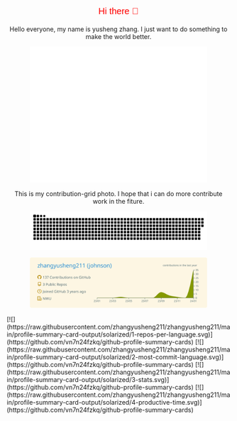 <p align="center" style="font-family:arial;color:red;font-size:20px;">Hi there 👋</p>
<p align="center">Hello everyone, my name is yusheng zhang. I just want to do something to make the world better.</p>
<p align="center"><img src="/github-metrics.svg" alt="Metrics" width="400"></p>
<p align="center">This is my contribution-grid photo. I hope that i can do more contribute work in the fiture.</p>
<p align="center"><img src="https://github.com/zhangyusheng211/zhangyusheng211/blob/output/github-contribution-grid-snake.svg" alt="Metrics" width="400"></p>

<p align="center"><img src="https://raw.githubusercontent.com/zhangyusheng211/zhangyusheng211/main/profile-summary-card-output/solarized/0-profile-details.svg" alt="Metrics" width="400"></p>
[![](https://raw.githubusercontent.com/zhangyusheng211/zhangyusheng211/main/profile-summary-card-output/solarized/1-repos-per-language.svg)](https://github.com/vn7n24fzkq/github-profile-summary-cards) [![](https://raw.githubusercontent.com/zhangyusheng211/zhangyusheng211/main/profile-summary-card-output/solarized/2-most-commit-language.svg)](https://github.com/vn7n24fzkq/github-profile-summary-cards)
[![](https://raw.githubusercontent.com/zhangyusheng211/zhangyusheng211/main/profile-summary-card-output/solarized/3-stats.svg)](https://github.com/vn7n24fzkq/github-profile-summary-cards) [![](https://raw.githubusercontent.com/zhangyusheng211/zhangyusheng211/main/profile-summary-card-output/solarized/4-productive-time.svg)](https://github.com/vn7n24fzkq/github-profile-summary-cards)

<!--
**zhangyusheng211/zhangyusheng211** is a ✨ _special_ ✨ repository because its `README.md` (this file) appears on your GitHub profile.

Here are some ideas to get you started:

- 🔭 I’m currently working on ...
- 🌱 I’m currently learning ...
- 👯 I’m looking to collaborate on ...
- 🤔 I’m looking for help with ...
- 💬 Ask me about ...
- 📫 How to reach me: ...
- 😄 Pronouns: ...
- ⚡ Fun fact: ...
-->

